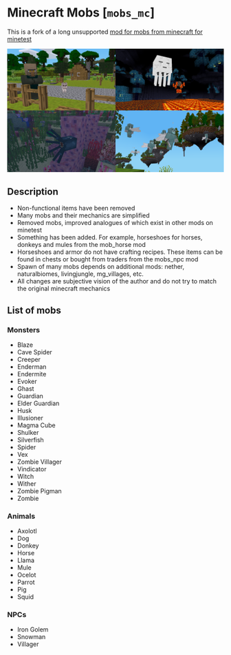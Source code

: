 # Minecraft Mobs [`mobs_mc`]

This is a fork of a long unsupported [mod for mobs from minecraft for minetest](https://github.com/maikerumine/mobs_mc)

![Preview](./screenshot.png)

## Description

* Non-functional items have been removed
* Many mobs and their mechanics are simplified
* Removed mobs, improved analogues of which exist in other mods on minetest
* Something has been added. For example, horseshoes for horses, donkeys and mules from the mob_horse mod
* Horseshoes and armor do not have crafting recipes. These items can be found in chests or bought from traders from the mobs_npc mod
* Spawn of many mobs depends on additional mods: nether, naturalbiomes, livingjungle, mg_villages, etc.
* All changes are subjective vision of the author and do not try to match the original minecraft mechanics

## List of mobs

### Monsters

* Blaze
* Cave Spider
* Creeper
* Enderman
* Endermite
* Evoker
* Ghast
* Guardian
* Elder Guardian
* Husk
* Illusioner
* Magma Cube
* Shulker
* Silverfish
* Spider
* Vex
* Zombie Villager
* Vindicator
* Witch
* Wither
* Zombie Pigman
* Zombie

### Animals

* Axolotl
* Dog
* Donkey
* Horse
* Llama
* Mule
* Ocelot
* Parrot
* Pig
* Squid

### NPCs

* Iron Golem
* Snowman
* Villager
